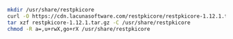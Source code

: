 ﻿```sh
mkdir /usr/share/restpkicore
curl -O https://cdn.lacunasoftware.com/restpkicore/restpkicore-1.12.1.tar.gz
tar xzf restpkicore-1.12.1.tar.gz -C /usr/share/restpkicore
chmod -R a=,u+rwX,go+rX /usr/share/restpkicore
```
